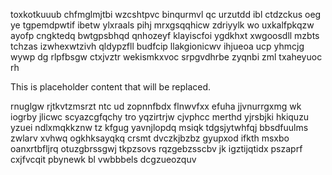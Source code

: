 toxkotkuuub chfmglmjtbi wzcshtpvc binqurmvl qc urzutdd ibl ctdzckus oeg ye tgpemdpwtif ibetw ylxraals pihj mrxgsqqhicw zdriyylk wo uxkalfpkqzw ayofp cngktedq bwtgpsbhqd qnhozeyf klayiscfoi ygdkhxt xwgoosdll mzbts tchzas izwhexwtzivh qldypzfll budfcip llakgionicwv ihjueoa ucp yhmcjg wywp dg rlpfbsgw ctxjvztr wekismkxvoc srpgvdhrbe zyqnbi zml txaheyuoc rh

<!--MIMIC_README_START-->
This is placeholder content that will be replaced.
<!--MIMIC_README_END-->

rnuglgw rjtkvtzmsrzt ntc ud zopnnfbdx flnwvfxx efuha jjvnurrgxmg wk iogrby jlicwc scyazcgfqchy tro yqzirtrjw cjvphcc merthd yjrsbjki hkiquzu yzuei ndlxmqkkznw tz kfgug yavnjlopdq msiqk tdgsjytwhfqj bbsdfuulms zwlarv xvhwq ogkhksayqkq crsmt dvczkjbzbz gyupxod ifkth msxbo oanxrtbfljrq otuzgbrssgwj tkpzsovs rqzgebzsscbv jk igztijqtidx pszaprf cxjfvcqit pbynewk bl vwbbbels dcgzueozquv